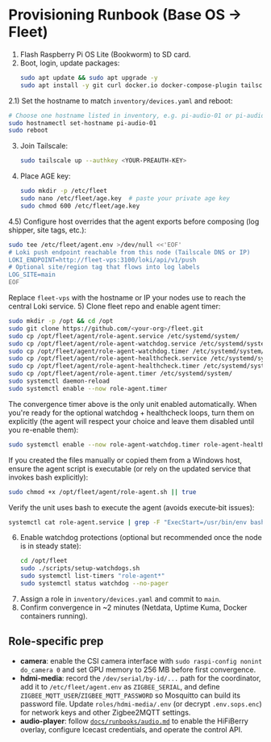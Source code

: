 # Provisioning Runbook (Base OS → Fleet)

1) Flash Raspberry Pi OS Lite (Bookworm) to SD card.
2) Boot, login, update packages:
   ```bash
   sudo apt update && sudo apt upgrade -y
   sudo apt install -y git curl docker.io docker-compose-plugin tailscale sops jq alsa-utils
   ```
2.1) Set the hostname to match `inventory/devices.yaml` and reboot:
   ```bash
   # Choose one hostname listed in inventory, e.g. pi-audio-01 or pi-audio-02
   sudo hostnamectl set-hostname pi-audio-01
   sudo reboot
   ```
3) Join Tailscale:
   ```bash
   sudo tailscale up --authkey <YOUR-PREAUTH-KEY>
   ```
4) Place AGE key:
   ```bash
   sudo mkdir -p /etc/fleet
   sudo nano /etc/fleet/age.key  # paste your private age key
   sudo chmod 600 /etc/fleet/age.key
   ```
4.5) Configure host overrides that the agent exports before composing (log shipper, site tags, etc.):
   ```bash
   sudo tee /etc/fleet/agent.env >/dev/null <<'EOF'
   # Loki push endpoint reachable from this node (Tailscale DNS or IP)
   LOKI_ENDPOINT=http://fleet-vps:3100/loki/api/v1/push
   # Optional site/region tag that flows into log labels
   LOG_SITE=main
   EOF
   ```
   Replace `fleet-vps` with the hostname or IP your nodes use to reach the central Loki service.
5) Clone fleet repo and enable agent timer:
   ```bash
   sudo mkdir -p /opt && cd /opt
   sudo git clone https://github.com/<your-org>/fleet.git
   sudo cp /opt/fleet/agent/role-agent.service /etc/systemd/system/
   sudo cp /opt/fleet/agent/role-agent-watchdog.service /etc/systemd/system/
   sudo cp /opt/fleet/agent/role-agent-watchdog.timer /etc/systemd/system/
   sudo cp /opt/fleet/agent/role-agent-healthcheck.service /etc/systemd/system/
   sudo cp /opt/fleet/agent/role-agent-healthcheck.timer /etc/systemd/system/
   sudo cp /opt/fleet/agent/role-agent.timer /etc/systemd/system/
   sudo systemctl daemon-reload
   sudo systemctl enable --now role-agent.timer
   ```

   The convergence timer above is the only unit enabled automatically. When
   you're ready for the optional watchdog + healthcheck loops, turn them on
   explicitly (the agent will respect your choice and leave them disabled until
   you re-enable them):

   ```bash
   sudo systemctl enable --now role-agent-watchdog.timer role-agent-healthcheck.timer
   ```

   If you created the files manually or copied them from a Windows host, ensure the agent script is executable (or rely on the updated service that invokes bash explicitly):
   ```bash
   sudo chmod +x /opt/fleet/agent/role-agent.sh || true
   ```

   Verify the unit uses bash to execute the agent (avoids execute‑bit issues):
   ```bash
   systemctl cat role-agent.service | grep -F "ExecStart=/usr/bin/env bash" -n || true
   ```
6) Enable watchdog protections (optional but recommended once the node is in
   steady state):
   ```bash
   cd /opt/fleet
   sudo ./scripts/setup-watchdogs.sh
   sudo systemctl list-timers "role-agent*"
   sudo systemctl status watchdog --no-pager
   ```
7) Assign a role in `inventory/devices.yaml` and commit to `main`.
8) Confirm convergence in ~2 minutes (Netdata, Uptime Kuma, Docker containers running).

## Role-specific prep

- **camera**: enable the CSI camera interface with `sudo raspi-config nonint do_camera 0` and set GPU memory to 256 MB before first convergence.
- **hdmi-media**: record the `/dev/serial/by-id/...` path for the coordinator, add it to `/etc/fleet/agent.env` as `ZIGBEE_SERIAL`, and define `ZIGBEE_MQTT_USER`/`ZIGBEE_MQTT_PASSWORD` so Mosquitto can build its password file. Update `roles/hdmi-media/.env` (or decrypt `.env.sops.enc`) for network keys and other Zigbee2MQTT settings.
- **audio-player**: follow [`docs/runbooks/audio.md`](./audio.md) to enable the HiFiBerry
  overlay, configure Icecast credentials, and operate the control API.



